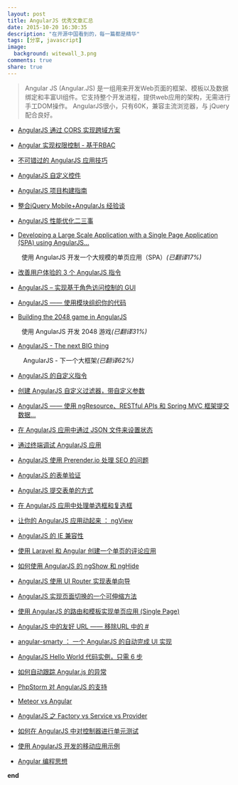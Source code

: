 ```yaml
---
layout: post
title: AngularJS 优秀文章汇总
date: 2015-10-20 16:30:35
description: "在开源中国看到的，每一篇都是精华"
tags: [分享, javascript]
image:
  background: witewall_3.png
comments: true
share: true
---
```


>Angular JS (Angular.JS) 是一组用来开发Web页面的框架、模板以及数据绑定和丰富UI组件。它支持整个开发进程，提供web应用的架构，无需进行手工DOM操作。 AngularJS很小，只有60K，兼容主流浏览器，与 jQuery 配合良好。




<!--more-->

<ul><li><p><a href="http://my.oschina.net/blogshi/blog/303758" title="【每日一博】AngularJS 通过 CORS 实现跨域方案">AngularJS 通过 CORS 实现跨域方案</a></p></li><li><p><a href="http://my.oschina.net/blogshi/blog/300595" title="【每日一博】Angular 实现权限控制 - 基于RBAC">Angular 实现权限控制 - 基于RBAC</a></p></li><li><p><a href="http://my.oschina.net/blogshi/blog/293631" title="【每日一博】不可错过的 AngularJS 应用技巧">不可错过的 <span class="highlight">AngularJS</span> 应用技巧</a></p></li><li><p><a href="http://my.oschina.net/ilivebox/blog/289670" title="【每日一博】AngularJS 自定义控件"><span class="highlight">AngularJS</span> 自定义控件</a></p></li><li><p><a href="http://my.oschina.net/blogshi/blog/280400" title="【每日一博】AngularJS 项目构建指南"><span class="highlight">AngularJS</span> 项目构建指南</a></p></li><li><p><a target="_blank" href="http://my.oschina.net/trumanspace/blog/207449">整合jQuery Mobile+AngularJs 经验谈</a></p></li><li><p><a href="http://www.oschina.net/translate/angularjs-performance-improvement" target="_blank" title="AngularJS 性能优化二三事">AngularJS 性能优化二三事</a></p></li><li><p><a href="http://www.oschina.net/translate/developing-a-large-scale-application-with-a-single" target="_blank" title="Developing a Large Scale Application with a Single Page Application (SPA) using AngularJS">Developing a Large Scale Application with a Single Page Application (SPA) using AngularJS...</a></p><p>&nbsp; 使用 AngularJS 开发一个大规模的单页应用（SPA）<em>(已翻译17%)</em></p></li><li><p><a href="http://www.oschina.net/translate/better-ux-with-angularjs-directives" target="_blank" title="改善用户体验的 3 个 AngularJS 指令">改善用户体验的 3 个 AngularJS 指令</a></p></li><li><p><a href="http://www.oschina.net/translate/angularjs-role-based-access-on-gui" target="_blank" title="AngularJS – 实现基于角色访问控制的 GUI">AngularJS – 实现基于角色访问控制的 GUI</a></p></li><li><p><a href="http://www.oschina.net/translate/angularjs-organizing-your-code-with-modules" target="_blank" title="AngularJS —— 使用模块组织你的代码">AngularJS —— 使用模块组织你的代码</a></p></li><li><p><a href="http://www.oschina.net/translate/building-2048-in-angularjs" target="_blank" title="Building the 2048 game in AngularJS">Building the 2048 game in AngularJS</a></p><p>&nbsp; 使用 AngularJS 开发 2048 游戏<em>(已翻译31%)</em></p></li><li><p><a href="http://www.oschina.net/translate/angularjs-the-next-big-thing" target="_blank" title="AngularJS - The next BIG thing">AngularJS - The next BIG thing</a></p><p>&nbsp;&nbsp; AngularJS - 下一个大框架<em>(已翻译62%)</em></p></li><li><p><a href="http://www.oschina.net/translate/custom-directives-in-angularjs" target="_blank" title="AngularJS 的自定义指令">AngularJS 的自定义指令</a></p></li><li><p><a href="http://www.oschina.net/translate/angularjs-filter-creating-custom-filter" target="_blank" title="创建 AngularJS 自定义过滤器，带自定义参数">创建 AngularJS 自定义过滤器，带自定义参数</a></p></li><li><p><a href="http://www.oschina.net/translate/post-data-ngresource-restful-apis-spring-mvc" target="_blank" title="AngularJS —— 使用 ngResource、RESTful APIs 和 Spring MVC 框架提交数据">AngularJS —— 使用 ngResource、RESTful APIs 和 Spring MVC 框架提交数据...</a></p></li><li><p><a href="http://www.oschina.net/translate/setting-up-states-from-a-json-file-in-angularjs-applications" target="_blank" title="在 AngularJS 应用中通过 JSON 文件来设置状态">在 AngularJS 应用中通过 JSON 文件来设置状态</a></p></li><li><p><a href="http://www.oschina.net/translate/angularjs-console" target="_blank" title="通过终端调试 AngularJS 应用">通过终端调试 AngularJS 应用</a></p></li><li><p><a href="http://www.oschina.net/translate/angularjs-seo-with-prerender-io" target="_blank" title="AngularJS 使用 Prerender.io 处理 SEO 的问题">AngularJS 使用 Prerender.io 处理 SEO 的问题</a></p></li><li><p><a href="http://www.oschina.net/translate/angularjs-form-validation" target="_blank" title="AngularJS 的表单验证">AngularJS 的表单验证</a></p></li><li><p><a href="http://www.oschina.net/translate/submitting-ajax-forms-the-angularjs-way" target="_blank" title="AngularJS 提交表单的方式">AngularJS 提交表单的方式</a></p></li><li><p><a href="http://www.oschina.net/translate/handling-checkboxes-and-radio-buttons-in-angular-forms" target="_blank" title="在 AngularJS 应用中处理单选框和复选框">在 AngularJS 应用中处理单选框和复选框</a></p></li><li><p><a href="http://www.oschina.net/translate/animating-angularjs-apps-ngview" target="_blank" title="让你的 AngularJS 应用动起来 ： ngView">让你的 AngularJS 应用动起来 ： ngView</a></p></li><li><p><a href="http://www.oschina.net/translate/angularjs-ie-compatibility" target="_blank" title="AngularJS 的 IE 兼容性">AngularJS 的 IE 兼容性</a></p></li><li><p><a href="http://www.oschina.net/translate/create-a-laravel-and-angular-single-page-comment-application" target="_blank" title="使用 Laravel 和 Angular 创建一个单页的评论应用">使用 Laravel 和 Angular 创建一个单页的评论应用</a></p></li><li><p><a href="http://www.oschina.net/translate/how-to-use-ngshow-and-nghide" target="_blank" title="如何使用 AngularJS 的 ngShow 和 ngHide">如何使用 AngularJS 的 ngShow 和 ngHide</a></p></li><li><p><a href="http://www.oschina.net/translate/angularjs-multi-step-form-using-ui-router" target="_blank" title="AngularJS 使用 UI Router 实现表单向导">AngularJS 使用 UI Router 实现表单向导</a></p></li><li><p><a href="http://www.oschina.net/translate/scalable-approach-page-transitions-angularjs" target="_blank" title="AngularJS 实现页面切换的一个可伸缩方法">AngularJS 实现页面切换的一个可伸缩方法</a></p></li><li><p><a href="http://www.oschina.net/translate/single-page-apps-with-angularjs-routing-and-templating" target="_blank" title="使用 AngularJS 的路由和模板实现单页应用 (Single Page)">使用 AngularJS 的路由和模板实现单页应用 (Single Page)</a></p></li><li><p><a href="http://www.oschina.net/translate/pretty-urls-in-angularjs-removing-the-hashtag" target="_blank" title="AngularJS 中的友好 URL —— 移除URL 中的 #">AngularJS 中的友好 URL —— 移除URL 中的 #</a></p></li><li><p><a href="http://www.oschina.net/translate/autocomplete-ui-in-angularjs" target="_blank" title="angular-smarty ： 一个 AngularJS 的自动完成 UI 实现">angular-smarty ： 一个 AngularJS 的自动完成 UI 实现</a></p></li><li><p><a href="http://www.oschina.net/translate/angularjs-hello-world-code-example" target="_blank" title="AngularJS Hello World 代码实例，只需 6 步">AngularJS Hello World 代码实例，只需 6 步</a></p></li><li><p><a href="http://www.oschina.net/translate/track-angular-js-exceptions-automatically" target="_blank" title="如何自动跟踪 Angular.js 的异常">如何自动跟踪 Angular.js 的异常</a></p></li><li><p><a href="http://www.oschina.net/translate/angularjs-support-in-phpstorm" target="_blank" title="PhpStorm 对 AngularJS 的支持">PhpStorm 对 AngularJS 的支持</a></p></li><li><p><a href="http://www.oschina.net/translate/meteor-vs-angular" target="_blank" title="Meteor vs Angular">Meteor vs Angular</a></p></li><li><p><a href="http://www.oschina.net/translate/angularjs-factory-vs-service-vs-provider" target="_blank" title="AngularJS 之 Factory vs Service vs Provider">AngularJS 之 Factory vs Service vs Provider</a></p></li><li><p><a href="http://www.oschina.net/translate/how-to-unit-test-controllers-in-angularjs-without-setting-your-hair-on-fire" target="_blank" title="如何在 AngularJS 中对控制器进行单元测试">如何在 AngularJS 中对控制器进行单元测试</a></p></li><li><p><a href="http://www.oschina.net/translate/sample-mobile-application-with-angularjs" target="_blank" title="使用 AngularJS 开发的移动应用示例">使用 AngularJS 开发的移动应用示例</a></p></li><li><p><a href="http://www.oschina.net/translate/the-angular-way" target="_blank" title="Angular 编程思想 ">Angular 编程思想</a></p></li></ul>
<strong>end</strong>
